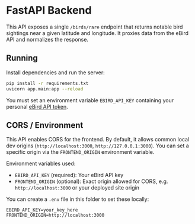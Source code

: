 # FastAPI Backend

This API exposes a single `/birds/rare` endpoint that returns notable bird
sightings near a given latitude and longitude. It proxies data from the eBird
API and normalizes the response.

## Running

Install dependencies and run the server:

```bash
pip install -r requirements.txt
uvicorn app.main:app --reload
```

You must set an environment variable `EBIRD_API_KEY` containing your personal
[eBird API token](https://ebird.org/api/keygen).

## CORS / Environment

This API enables CORS for the frontend. By default, it allows common local dev
origins (`http://localhost:3000`, `http://127.0.0.1:3000`). You can set a
specific origin via the `FRONTEND_ORIGIN` environment variable.

Environment variables used:

- `EBIRD_API_KEY` (required): Your eBird API key
- `FRONTEND_ORIGIN` (optional): Exact origin allowed for CORS, e.g.
	`http://localhost:3000` or your deployed site origin

You can create a `.env` file in this folder to set these locally:

```
EBIRD_API_KEY=your_key_here
FRONTEND_ORIGIN=http://localhost:3000
```
